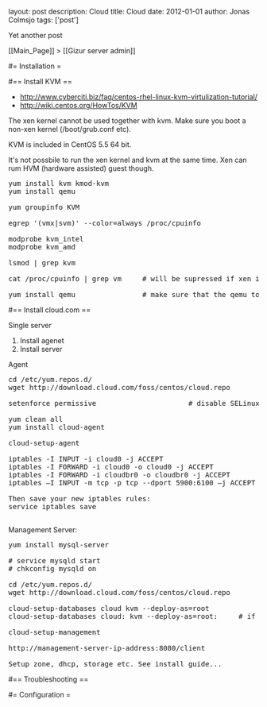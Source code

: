 layout: post
description: Cloud
title: Cloud
date: 2012-01-01
author: Jonas Colmsjo
tags: ['post']

Yet another post





[[Main_Page]] > [[Gizur server admin]]

#= Installation =

#== Install KVM ==

* http://www.cyberciti.biz/faq/centos-rhel-linux-kvm-virtulization-tutorial/
* http://wiki.centos.org/HowTos/KVM

The xen kernel cannot be used together with kvm. Make sure you boot a non-xen kernel (/boot/grub.conf etc).

KVM is included in CentOS 5.5 64 bit.

It's not possbile to run the xen kernel and kvm at the same time. Xen can rum HVM (hardware assisted) guest though.

<pre>
yum install kvm kmod-kvm
yum install qemu

yum groupinfo KVM

egrep '(vmx|svm)' --color=always /proc/cpuinfo

modprobe kvm_intel
modprobe kvm_amd

lsmod | grep kvm

cat /proc/cpuinfo | grep vm     # will be supressed if xen is running
 
yum install qemu                # make sure that the qemu tools are installed and latest version
</pre>

#== Install cloud.com ==

Single server
1. Install agenet
2. Install server

Agent
<pre>
cd /etc/yum.repos.d/
wget http://download.cloud.com/foss/centos/cloud.repo

setenforce permissive                      # disable SELinux

yum clean all
yum install cloud-agent

cloud-setup-agent

iptables -I INPUT -i cloud0 -j ACCEPT
iptables -I FORWARD -i cloud0 -o cloud0 -j ACCEPT
iptables -I FORWARD -i cloudbr0 -o cloudbr0 -j ACCEPT
iptables –I INPUT -m tcp -p tcp --dport 5900:6100 –j ACCEPT

Then save your new iptables rules:
service iptables save

</pre>


Management Server:
<pre>
yum install mysql-server

# service mysqld start
# chkconfig mysqld on

cd /etc/yum.repos.d/
wget http://download.cloud.com/foss/centos/cloud.repo

cloud-setup-databases cloud kvm --deploy-as=root                 # if there is no password set for mysql
cloud-setup-databases cloud:<dbpassword> kvm --deploy-as=root:<rootpassword>     # if there is a password for mysql

cloud-setup-management

http://management-server-ip-address:8080/client

Setup zone, dhcp, storage etc. See install guide...
</pre>


#== Troubleshooting ==


#= Configuration =
